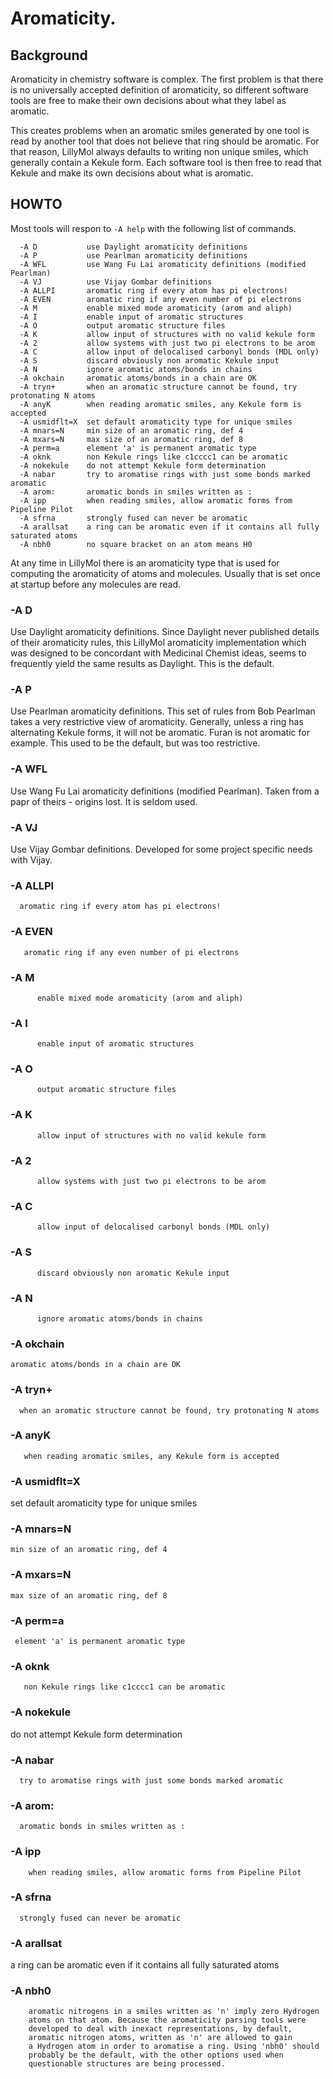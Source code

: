 # Aromaticity.

## Background
Aromaticity in chemistry software is complex. The first problem
is that there is no universally accepted definition of aromaticity,
so different software tools are free to make their own decisions
about what they label as aromatic.

This creates problems when an aromatic smiles generated by one
tool is read by another tool that does not believe that ring should
be aromatic. For that reason, LillyMol always defaults to writing
non unique smiles, which generally contain a Kekule form. Each 
software tool is then free to read that Kekule and make its own
decisions about what is aromatic.

## HOWTO
Most tools will respon to `-A help` with the following list of
commands.
```
  -A D           use Daylight aromaticity definitions
  -A P           use Pearlman aromaticity definitions
  -A WFL         use Wang Fu Lai aromaticity definitions (modified Pearlman)
  -A VJ          use Vijay Gombar definitions
  -A ALLPI       aromatic ring if every atom has pi electrons!
  -A EVEN        aromatic ring if any even number of pi electrons
  -A M           enable mixed mode aromaticity (arom and aliph)
  -A I           enable input of aromatic structures
  -A O           output aromatic structure files
  -A K           allow input of structures with no valid kekule form
  -A 2           allow systems with just two pi electrons to be arom
  -A C           allow input of delocalised carbonyl bonds (MDL only)
  -A S           discard obviously non aromatic Kekule input
  -A N           ignore aromatic atoms/bonds in chains
  -A okchain     aromatic atoms/bonds in a chain are OK
  -A tryn+       when an aromatic structure cannot be found, try protonating N atoms
  -A anyK        when reading aromatic smiles, any Kekule form is accepted
  -A usmidflt=X  set default aromaticity type for unique smiles
  -A mnars=N     min size of an aromatic ring, def 4
  -A mxars=N     max size of an aromatic ring, def 8
  -A perm=a      element 'a' is permanent aromatic type
  -A oknk        non Kekule rings like c1cccc1 can be aromatic
  -A nokekule    do not attempt Kekule form determination
  -A nabar       try to aromatise rings with just some bonds marked aromatic
  -A arom:       aromatic bonds in smiles written as :
  -A ipp         when reading smiles, allow aromatic forms from Pipeline Pilot
  -A sfrna       strongly fused can never be aromatic
  -A arallsat    a ring can be aromatic even if it contains all fully saturated atoms
  -A nbh0        no square bracket on an atom means H0
```

At any time in LillyMol there is an aromaticity type that is used
for computing the aromaticity of atoms and molecules. Usually that is set
once at startup before any molecules are read.

### -A D
Use Daylight aromaticity definitions.  Since Daylight never published
details of their aromaticity rules, this LillyMol aromaticity
implementation which was designed to be concordant with Medicinal Chemist
ideas, seems to frequently yield the same results as Daylight. This is the default.

### -A P
Use Pearlman aromaticity definitions. This set of rules from Bob Pearlman
takes a very restrictive view of aromaticity. Generally, unless a ring
has alternating Kekule forms, it will not be aromatic. Furan is not 
aromatic for example. This used to be the default, but was too
restrictive.

### -A WFL
Use Wang Fu Lai aromaticity definitions (modified Pearlman). Taken 
from a papr of theirs - origins lost. It is seldom used.

### -A VJ
Use Vijay Gombar definitions. Developed for some project specific needs
with Vijay.

### -A ALLPI
      aromatic ring if every atom has pi electrons!
### -A EVEN
       aromatic ring if any even number of pi electrons
### -A M
          enable mixed mode aromaticity (arom and aliph)
### -A I
          enable input of aromatic structures
### -A O
          output aromatic structure files
### -A K
          allow input of structures with no valid kekule form
### -A 2
          allow systems with just two pi electrons to be arom
### -A C
          allow input of delocalised carbonyl bonds (MDL only)
### -A S
          discard obviously non aromatic Kekule input
### -A N
          ignore aromatic atoms/bonds in chains
### -A okchain
    aromatic atoms/bonds in a chain are OK
### -A tryn+
      when an aromatic structure cannot be found, try protonating N atoms
### -A anyK
       when reading aromatic smiles, any Kekule form is accepted
### -A usmidflt=X
 set default aromaticity type for unique smiles
### -A mnars=N
    min size of an aromatic ring, def 4
### -A mxars=N
    max size of an aromatic ring, def 8
### -A perm=a
     element 'a' is permanent aromatic type
### -A oknk
       non Kekule rings like c1cccc1 can be aromatic
### -A nokekule
   do not attempt Kekule form determination
### -A nabar
      try to aromatise rings with just some bonds marked aromatic
### -A arom:
      aromatic bonds in smiles written as :
### -A ipp
        when reading smiles, allow aromatic forms from Pipeline Pilot
### -A sfrna
      strongly fused can never be aromatic
### -A arallsat
   a ring can be aromatic even if it contains all fully saturated atoms

### -A nbh0
        aromatic nitrogens in a smiles written as 'n' imply zero Hydrogen
        atoms on that atom. Because the aromaticity parsing tools were
        developed to deal with inexact representations, by default,
        aromatic nitrogen atoms, written as 'n' are allowed to gain
        a Hydrogen atom in order to aromatise a ring. Using 'nbh0' should
        probably be the default, with the other options used when
        questionable structures are being processed.
